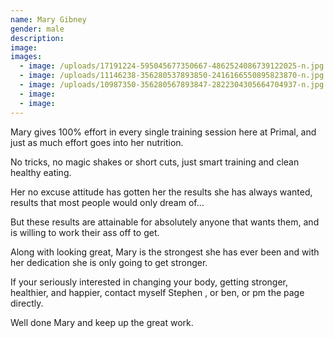 ```yaml
---
name: Mary Gibney
gender: male
description:
image:
images:
  - image: /uploads/17191224-595045677350667-4862524086739122025-n.jpg
  - image: /uploads/11146238-356280537893850-2416166550895823870-n.jpg
  - image: /uploads/10987350-356280567893847-2822304305664704937-n.jpg
  - image:
  - image:
---
```



Mary gives 100% effort in every single training session here at Primal, and just as much effort goes into her nutrition.

No tricks, no magic shakes or short cuts, just smart training and clean healthy eating.

Her no excuse attitude has gotten her the results she has always wanted, results that most people would only dream of...

But these results are attainable for absolutely anyone that wants them, and is willing to work their ass off to get.

Along with looking great, Mary is the strongest she has ever been and with her dedication she is only going to get stronger.

If your seriously interested in changing your body, getting stronger, healthier, and happier, contact myself Stephen , or ben, or pm the page directly.

Well done Mary and keep up the great work.